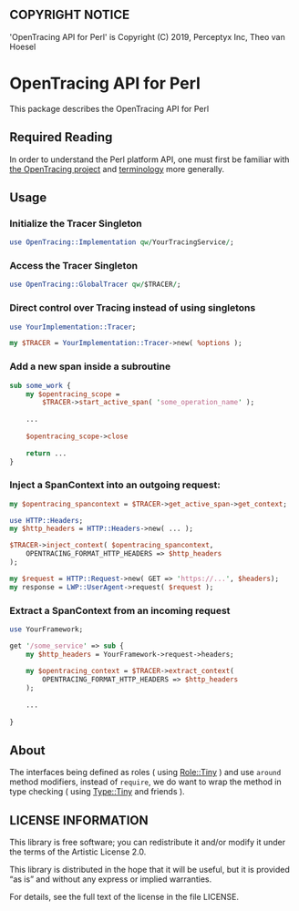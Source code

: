 ## COPYRIGHT NOTICE

'OpenTracing API for Perl' is Copyright (C) 2019, Perceptyx Inc, Theo van Hoesel

# OpenTracing API for Perl

This package describes the OpenTracing API for Perl

## Required Reading

In order to understand the Perl platform API, one must first be familiar with
[the OpenTracing project](http://opentracing.io/)
and
[terminology](http://opentracing.io/documentation/pages/spec)
more generally.

## Usage

### Initialize the Tracer Singleton

```perl
use OpenTracing::Implementation qw/YourTracingService/;
```

### Access the Tracer Singleton

```perl
use OpenTracing::GlobalTracer qw/$TRACER/;
```

### Direct control over Tracing instead of using singletons

```perl
use YourImplementation::Tracer;

my $TRACER = YourImplementation::Tracer->new( %options );
```

### Add a new span inside a subroutine

```perl
sub some_work {
    my $opentracing_scope =
        $TRACER->start_active_span( 'some_operation_name' );
    
    ...
    
    $opentracing_scope->close
    
    return ...
}
```

### Inject a SpanContext into an outgoing request:

```perl
my $opentracing_spancontext = $TRACER->get_active_span->get_context;

use HTTP::Headers;
my $http_headers = HTTP::Headers->new( ... );

$TRACER->inject_context( $opentracing_spancontext,
    OPENTRACING_FORMAT_HTTP_HEADERS => $http_headers
);

my $request = HTTP::Request->new( GET => 'https://...', $headers);
my response = LWP::UserAgent->request( $request );
```

### Extract a SpanContext from an incoming request

```perl
use YourFramework;

get '/some_service' => sub {
    my $http_headers = YourFramework->request->headers;
    
    my $opentracing_context = $TRACER->extract_context(
        OPENTRACING_FORMAT_HTTP_HEADERS => $http_headers
    );
    
    ...
    
}
```

## About

The interfaces being defined as roles
( using [Role::Tiny](https://metacpan.org/pod/Role::Tiny) )
and use `around` method modifiers, instead of `require`, we do want to wrap the
method in type checking
( using [Type::Tiny](https://metacpan.org/pod/Type::Tiny) and friends ).


## LICENSE INFORMATION

This library is free software; you can redistribute it and/or modify it under
the terms of the Artistic License 2.0.

This library is distributed in the hope that it will be useful, but it is
provided “as is” and without any express or implied warranties.

For details, see the full text of the license in the file LICENSE.

